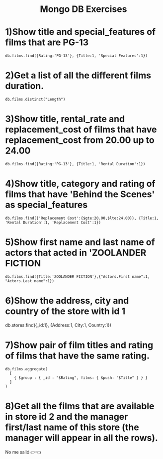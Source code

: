 <h1 align="center">Mongo DB Exercises</h1>

# 1)Show title and special_features of films that are PG-13
```
db.films.find({Rating:'PG-13'}, {Title:1, 'Special Features':1})
```
# 2)Get a list of all the different films duration.
```
db.films.distinct("Length")
```
# 3)Show title, rental_rate and replacement_cost of films that have replacement_cost from 20.00 up to 24.00
```
db.films.find({Rating:'PG-13'}, {Title:1, 'Rental Duration':1})
```
# 4)Show title, category and rating of films that have 'Behind the Scenes' as special_features
```
db.films.find({'Replacement Cost':{$gte:20.00,$lte:24.00}}, {Title:1, 'Rental Duration':1, 'Replacement Cost':1})
```
# 5)Show first name and last name of actors that acted in 'ZOOLANDER FICTION
```
db.films.find({Title:'ZOOLANDER FICTION'},{"Actors.First name":1, "Actors.Last name":1})
```
# 6)Show the address, city and country of the store with id 1
db.stores.find({_id:1}, {Address:1, City:1, Country:1})

# 7)Show pair of film titles and rating of films that have the same rating.
```
db.films.aggregate(
  [
    { $group : { _id : "$Rating", films: { $push: "$Title" } } }
  ]
)
```

# 8)Get all the films that are available in store id 2 and the manager first/last name of this store (the manager will appear in all the rows).
No me salió :point_right::point_left:

